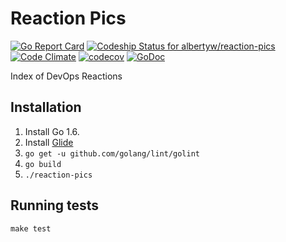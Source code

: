 # Reaction Pics

[![Go Report Card](https://goreportcard.com/badge/github.com/albertyw/reaction-pics)](https://goreportcard.com/report/github.com/albertyw/reaction-pics)
[ ![Codeship Status for albertyw/reaction-pics](https://codeship.com/projects/815ff950-d5bf-0133-cd9a-4e3a42acd1da/status?branch=master)](https://codeship.com/projects/142652)
[![Code Climate](https://codeclimate.com/github/albertyw/reaction-pics/badges/gpa.svg)](https://codeclimate.com/github/albertyw/reaction-pics)
[![codecov](https://codecov.io/gh/albertyw/reaction-pics/branch/master/graph/badge.svg)](https://codecov.io/gh/albertyw/reaction-pics)
[![GoDoc](https://godoc.org/github.com/albertyw/reaction-pics?status.svg)](https://godoc.org/github.com/albertyw/reaction-pics)

Index of DevOps Reactions

## Installation

1.  Install Go 1.6.
2.  Install [Glide](https://github.com/Masterminds/glide/blob/master/README.md)
3.  `go get -u github.com/golang/lint/golint`
4.  `go build`
5.  `./reaction-pics`

## Running tests

```
make test
```

